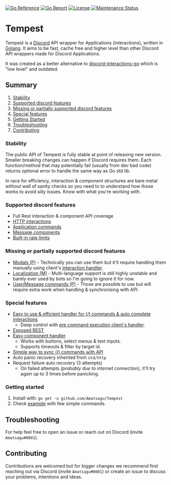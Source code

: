[![Go Reference](https://pkg.go.dev/badge/github.com/disgoorg/disgo.svg)](https://pkg.go.dev/github.com/Amatsagu/Tempest)
[![Go Report](https://goreportcard.com/badge/github.com/disgoorg/disgo)](https://goreportcard.com/report/github.com/Amatsagu/Tempest)
[![License](https://img.shields.io/github/license/Amatsagu/tempest)](https://github.com/Amatsagu/Tempest/blob/master/LICENSE)
[![Maintenance Status](https://img.shields.io/maintenance/yes/2023)](https://github.com/Amatsagu/Tempest)

# Tempest
Tempest is a [Discord](https://discord.com) API wrapper for Applications (interactions), written in [Golang](https://golang.org/). It aims to be fast, cache free and higher level than other Discord API wrappers made for Discord Applications.

It was created as a better alternative to [discord-interactions-go](https://github.com/bsdlp/discord-interactions-go) which is "low level" and outdated.

## Summary
1. [Stability](#stability)
2. [Supported discord features](#supported-discord-features)
3. [Missing or partially supported discord features](#missing-or-partially-supported-discord-features)
4. [Special features](#special-features)
5. [Getting Started](#getting-started)
6. [Troubleshooting](#troubleshooting)
7. [Contributing](#contributing)

### Stability
The public API of Tempest is fully stable at point of releasing new version. Smaller breaking changes can happen if Discord requires them. Each function/method that may potentially fail (usually from dev bad code) returns optional error to handle the same way as Go std lib.

In race for efficiency, interaction & component structures are bare metal without wall of sanity checks so you need to to understand how those works to avoid silly issues. Know with what you're working with.

### Supported discord features
* Full Rest interaction & component API coverage
* [HTTP interactions](https://discord.com/developers/docs/interactions/slash-commands#receiving-an-interaction)
* [Application commands](https://discord.com/developers/docs/interactions/application-commands)
* [Message components](https://discord.com/developers/docs/interactions/message-components)
* [Built-in rate limits](https://discord.com/developers/docs/topics/rate-limits)

### Missing or partially supported discord features
* [Modals (P)](https://discord.com/developers/docs/interactions/receiving-and-responding#interaction-response-object-modal) - Technically you can use them but it'll require handling them manually using client's [interaction handler](https://pkg.go.dev/github.com/Amatsagu/Tempest#ClientOptions).
* [Localization (M)](https://discord.com/developers/docs/interactions/application-commands#localization) - Multi-language support is still highly unstable and barely ever used by bots so I'm going to ignore it for now.
* [User/Message commands (P)](https://discord.com/developers/docs/interactions/application-commands#user-commands) - Those are possible to use but will require extra work when handling & synchronising with API.

### Special features
* [Easy to use & efficient handler for (/) commands & auto complete interactions](https://pkg.go.dev/github.com/Amatsagu/Tempest#Client.RegisterCommand)
    - Deep control with [pre command execution client's handler](https://pkg.go.dev/github.com/Amatsagu/Tempest#ClientOptions).
* [Exposed REST](https://pkg.go.dev/github.com/Amatsagu/Tempest#Client.Rest)
* [Easy component handler](https://pkg.go.dev/github.com/Amatsagu/Tempest#Client.AwaitComponent)
    - Works with buttons, select menus & text inputs.
    - Supports timeouts & filter by target id.
* [Simple way to sync (/) commands with API](https://pkg.go.dev/github.com/Amatsagu/Tempest#Client.SyncCommands)
* Auto panic recovery inherited from `std/http`
* Request failure auto recovery (3 attempts)
    - On failed attempts *(probably due to internet connection)*, it'll try again up to 3 times before panicking.

### Getting started
1. Install with: `go get -u github.com/Amatsagu/Tempest`
2. Check [example](https://github.com/Amatsagu/Tempest/blob/master/example/main.go) with few simple commands.



## Troubleshooting
For help feel free to open an issue or reach out on Discord (invite `Amatsagu#0001`).

## Contributing
Contributions are welcomed but for bigger changes we recommend first reaching out via Discord (invite `Amatsagu#0001`) or create an issue to discuss your problems, intentions and ideas.